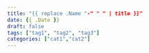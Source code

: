 ```yaml
---
title: "{{ replace .Name "-" " " | title }}"
date: {{ .Date }}
draft: false
tags: ["tag1", "tag2", "tag3"]
categories: ["cat1","cat2"]
---
```



